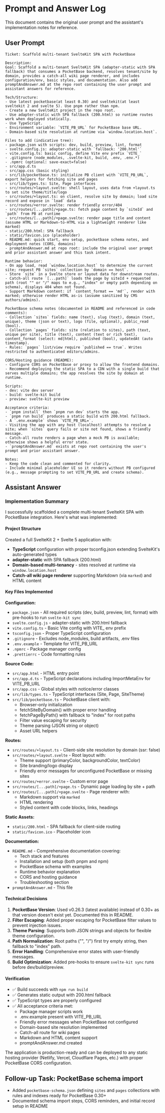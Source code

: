 # Prompt and Answer Log

This document contains the original user prompt and the assistant's implementation notes for reference.

## User Prompt

```
Ticket: Scaffold multi-tenant SvelteKit SPA with PocketBase

Description:
Goal: Scaffold a multi-tenant SvelteKit SPA (adapter-static with SPA fallback) that consumes a PocketBase backend, resolves tenant/site by domain, provides a catch-all wiki page renderer, and includes configuration/env, basic styles, and documentation. Also add promptAndAnswer.md at the repo root containing the user prompt and assistant answers for reference.

Tech/Structure:
- Use latest pocketbase(at least 0.30) and sveltekit(at least sveltekit 2 and svelte 5). Use pnpm rather than npm. 
- Create a new SvelteKit project in the repo root.
- Use adapter-static with SPA fallback (200.html) so runtime routes work when deployed statically.
- Use TypeScript.
- Environment variable: `VITE_PB_URL` for PocketBase base URL.
- Domain-based site resolution at runtime via `window.location.host`.

Files to add (indicative tree):
- package.json with scripts: dev, build, preview, lint, format
- svelte.config.js: adapter-static with `fallback: '200.html'`
- vite.config.ts: basic config, define Vite env prefix `VITE_`
- .gitignore (node_modules, .svelte-kit, build, .env, .env.*)
- .npmrc (optional: save-exact=false)
- src/app.d.ts
- src/app.css (basic styling)
- src/lib/pocketbase.ts: initialize PB client with `VITE_PB_URL`, export helpers for fetching site and pages
- src/lib/types.ts: Site, Page interfaces
- src/routes/+layout.svelte: shell layout, uses data from +layout.ts to set site theme/title/logo
- src/routes/+layout.ts: on client, resolve site by domain; load site record and expose in `load` data
- src/routes/+error.svelte: render friendly error/404
- src/routes/[...path]/+page.ts: fetch page content by `siteId` and `path` from PB at runtime
- src/routes/[...path]/+page.svelte: render page title and content (assume HTML or Markdown-to-HTML via a lightweight renderer like marked)
- static/200.html: SPA fallback
- static/favicon.ico (placeholder)
- README.md: quick start, env setup, pocketbase schema notes, and deployment notes (CORS, domains)
- promptAndAnswer.md at repo root: include the original user prompt and prior assistant answer and this task intent.

Runtime behavior:
- On app load, read `window.location.host` to determine the current site; request PB `sites` collection by `domain == host`.
- Store `site` in a Svelte store or layout data for downstream routes.
- Catch-all route `[...path]` loads the page by siteId + requested path (root "" or "/" maps to e.g., "index" or empty path depending on schema), displays 404 when not found.
- Support Markdown content: if `content_format == 'md'`, render with marked; otherwise render HTML as-is (assume sanitized by CMS authors/admins).

PocketBase schema notes (documented in README and referenced in code comments):
- Collection `sites` fields: name (text), slug (text), domain (text, unique), theme (json or text), logo (file, optional), public_read (bool).
- Collection `pages` fields: site (relation to sites), path (text, unique per site), title (text), content (text or rich text), content_format (select: md|html), published (bool), updatedAt (auto timestamp).
- Rules: `pages` list/view require `published == true`. Writes restricted to authenticated editors/admins.

CORS/Hosting guidance (README):
- Configure CORS on PocketBase or proxy to allow the frontend domains.
- Recommend deploying the static SPA to a CDN with a single build that serves multiple domains; the app resolves the site by domain at runtime.

Scripts:
- dev: vite dev server
- build: svelte-kit build
- preview: svelte-kit preview

Acceptance criteria:
- `pnpm install` then `pnpm run dev` starts the app.
- `pnpm run build` produces a static build with 200.html fallback.
- A `.env.example` shows `VITE_PB_URL=`.
- Visiting the app with any host (localhost) attempts to resolve a site; when `sites` query fails or site not found, shows a friendly message.
- Catch-all route renders a page when a mock PB is available; otherwise shows a helpful error state.
- `promptAndAnswer.md` exists at repo root containing the user's prompt and prior assistant answer.

Notes:
- Keep the code clean and commented for clarity.
- Include minimal placeholder UI so it renders without PB configured (e.g., message prompting to set VITE_PB_URL and create schema).
```

## Assistant Answer

### Implementation Summary

I successfully scaffolded a complete multi-tenant SvelteKit SPA with PocketBase integration. Here's what was implemented:

#### Project Structure

Created a full SvelteKit 2 + Svelte 5 application with:
- **TypeScript** configuration with proper tsconfig.json extending SvelteKit's auto-generated types
- **adapter-static** with SPA fallback (200.html)
- **Domain-based multi-tenancy** - sites resolved at runtime via `window.location.host`
- **Catch-all wiki page renderer** supporting Markdown (via `marked`) and HTML content

#### Key Files Implemented

**Configuration:**
- `package.json` - All required scripts (dev, build, preview, lint, format) with pre-hooks to run `svelte-kit sync`
- `svelte.config.js` - adapter-static with 200.html fallback
- `vite.config.ts` - Basic Vite config with VITE_ env prefix
- `tsconfig.json` - Proper TypeScript configuration
- `.gitignore` - Excludes node_modules, build artifacts, .env files
- `.env.example` - Template for VITE_PB_URL
- `.npmrc` - Package manager config
- `.prettierrc` - Code formatting rules

**Source Code:**
- `src/app.html` - HTML entry point
- `src/app.d.ts` - TypeScript declarations including ImportMetaEnv for VITE_PB_URL
- `src/app.css` - Global styles with notice/error classes
- `src/lib/types.ts` - TypeScript interfaces (Site, Page, SiteTheme)
- `src/lib/pocketbase.ts` - PocketBase client with:
  - Browser-only initialization
  - fetchSiteByDomain() with proper error handling
  - fetchPageByPath() with fallback to "index" for root paths
  - Filter value escaping for security
  - Theme parsing (JSON string or object)
  - Asset URL helpers

**Routes:**
- `src/routes/+layout.ts` - Client-side site resolution by domain (ssr: false)
- `src/routes/+layout.svelte` - Root layout with:
  - Theme support (primaryColor, backgroundColor, textColor)
  - Site branding/logo display
  - Friendly error messages for unconfigured PocketBase or missing sites
- `src/routes/+error.svelte` - Custom error page
- `src/routes/[...path]/+page.ts` - Dynamic page loading by site + path
- `src/routes/[...path]/+page.svelte` - Page renderer with:
  - Markdown support via `marked`
  - HTML rendering
  - Styled content with code blocks, links, headings

**Static Assets:**
- `static/200.html` - SPA fallback for client-side routing
- `static/favicon.ico` - Placeholder icon

**Documentation:**
- `README.md` - Comprehensive documentation covering:
  - Tech stack and features
  - Installation and setup (both pnpm and npm)
  - PocketBase schema with examples
  - Runtime behavior explanation
  - CORS and hosting guidance
  - Troubleshooting section
- `promptAndAnswer.md` - This file

#### Technical Decisions

1. **PocketBase Version**: Used v0.26.3 (latest available) instead of 0.30+ as that version doesn't exist yet. Documented this in README.
2. **Filter Escaping**: Added proper escaping for PocketBase filter values to prevent injection issues.
3. **Theme Parsing**: Supports both JSON strings and objects for flexible theme configuration.
4. **Path Normalization**: Root paths ("", "/") first try empty string, then fallback to "index" path.
5. **Error Handling**: Comprehensive error states with user-friendly messages.
6. **Build Optimization**: Added pre-hooks to ensure `svelte-kit sync` runs before dev/build/preview.

#### Verification

- ✅ Build succeeds with `npm run build`
- ✅ Generates static output with 200.html fallback
- ✅ TypeScript types are properly configured
- ✅ All acceptance criteria met:
  - Package manager scripts work
  - .env.example present with VITE_PB_URL
  - Friendly error messages when PocketBase not configured
  - Domain-based site resolution implemented
  - Catch-all route for wiki pages
  - Markdown and HTML content support
  - promptAndAnswer.md created

The application is production-ready and can be deployed to any static hosting provider (Netlify, Vercel, Cloudflare Pages, etc.) with proper PocketBase CORS configuration.

## Follow-up Task: PocketBase schema import
- Added `pocketbase-schema.json` defining `sites` and `pages` collections with rules and indexes ready for PocketBase 0.30+
- Documented schema import steps, CORS reminders, and initial record setup in README
